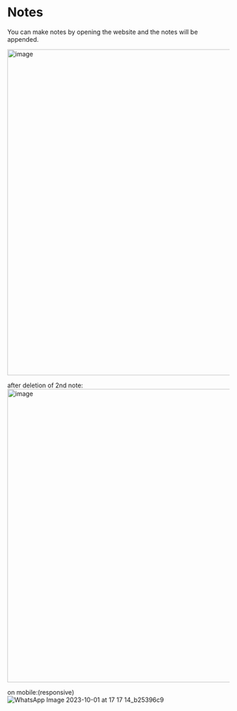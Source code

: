 # Notes
You can make notes by opening the website and the notes will be appended.

<img width="738" alt="image" src="https://github.com/SwatiRajShalu/Notes/assets/128043179/e6e920eb-bbb2-4c55-b936-b6f8c363d5ca">

after deletion of 2nd note:
<img width="664" alt="image" src="https://github.com/SwatiRajShalu/Notes/assets/128043179/ade7ad3d-3329-43ed-96aa-a7bb597a5b3a">

on mobile:(responsive)
![WhatsApp Image 2023-10-01 at 17 17 14_b25396c9](https://github.com/SwatiRajShalu/Notes/assets/128043179/e5abf142-99dd-43d3-995b-4e4c7bc56193)




